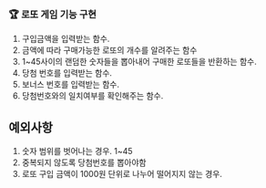 ### 🏆 로또 게임 기능 구현

1. 구입금액을 입력받는 함수.
2. 금액에 따라 구매가능한 로또의 개수를 알려주는 함수
3. 1~45사이의 랜덤한 숫자들을 뽑아내어 구매한 로또들을 반환하는 함수.
4. 당첨 번호를 입력받는 함수.
5. 보너스 번호를 입력받는 함수.
6. 당첨번호와의 일치여부를 확인해주는 함수.


## 예외사항
1. 숫자 범위를 벗어나는 경우. 1~45
2. 중복되지 않도록 당첨번호를 뽑아야함
3. 로또 구입 금액이 1000원 단위로 나누어 떨어지지 않는 경우.